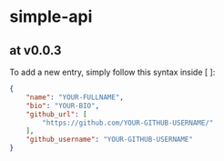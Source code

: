 # simple-api

## at v0.0.3

To add a new entry, simply follow this syntax inside [ ]:

```json
{
    "name": "YOUR-FULLNAME",
    "bio": "YOUR-BIO",
    "github_url": [
        "https://github.com/YOUR-GITHUB-USERNAME/"
    ],
    "github_username": "YOUR-GITHUB-USERNAME"
}
```
